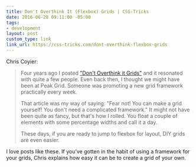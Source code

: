 ```yaml
---
title: Don't Overthink It (Flexbox) Grids | CSS-Tricks
date: 2016-06-28 09:11:00 -05:00
tags:
- development
layout: post
custom_type: link
link_url: https://css-tricks.com/dont-overthink-flexbox-grids
---
```


Chris Coyier:

> Four years ago I posted ["Don't Overthink it Grids"](https://css-tricks.com/dont-overthink-it-grids/) and it resonated with quite a few people. Even back then, I thought we might have been at Peak Grid. Someone was promoting a new grid framework practically every week.
>
> That article was my way of saying: "Fear not! You can make a grid yourself! You don't need a complicated framework." It might not have been quite as fancy, but that's how I rolled. You float a couple of elements with some percentage widths and call it a day.
>
> These days, if you are ready to jump to flexbox for layout, DIY grids are even easier.

I love posts like these. If you’ve gotten in the habit of using a framework for your grids, Chris explains how easy it can be to create a grid of your own.
